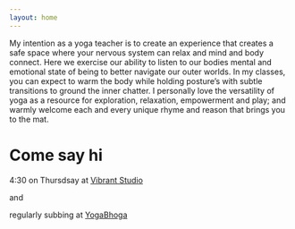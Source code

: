 ```yaml
---
layout: home
---
```




My intention as a yoga teacher is to create an experience that creates a safe space where your nervous system can relax and mind and body connect. Here we exercise our ability to listen to our bodies mental and emotional state of being to better navigate our outer worlds. In my classes, you can expect to warm the body while holding posture’s with subtle transitions to ground the inner chatter. I personally love the versatility of yoga as a resource for exploration, relaxation, empowerment and play; and warmly welcome each and every unique rhyme and reason that brings you to the mat.  

# Come say hi 

4:30 on Thursdsay at [Vibrant Studio](http://www.vibrantstudiospdx.com/) 

and 

regularly subbing at [YogaBhoga](https://www.yogabhoga.com/?gclid=CNqxuO3OwdQCFQxqfgodmCgEnA) 



